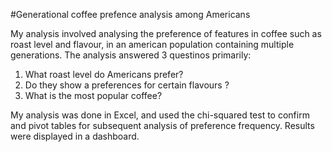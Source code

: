 #Generational coffee prefence analysis among Americans  

My analysis involved analysing the preference of features in coffee such as roast level and flavour, in an american population containing multiple generations. The analysis answered 3 questinos primarily:

1. What roast level do Americans prefer? 
2. Do they show a preferences for certain flavours ? 
3. What is the most popular coffee?

My analysis was done in Excel,  and used the chi-squared test to confirm and pivot tables for subsequent analysis of preference frequency. Results were displayed in a dashboard.


